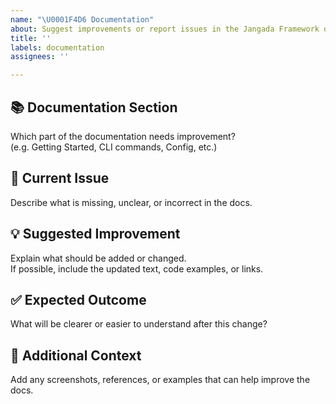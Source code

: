 ```yaml
---
name: "\U0001F4D6 Documentation"
about: Suggest improvements or report issues in the Jangada Framework documentation
title: ''
labels: documentation
assignees: ''

---
```


## 📚 Documentation Section
Which part of the documentation needs improvement?  
(e.g. Getting Started, CLI commands, Config, etc.)

## 📝 Current Issue
Describe what is missing, unclear, or incorrect in the docs.

## 💡 Suggested Improvement
Explain what should be added or changed.  
If possible, include the updated text, code examples, or links.

## ✅ Expected Outcome
What will be clearer or easier to understand after this change?

## 🔗 Additional Context
Add any screenshots, references, or examples that can help improve the docs.
